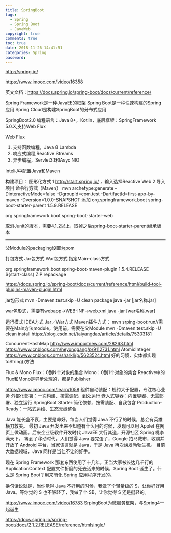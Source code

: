 ```yaml
---
title: SpringBoot
tags:
  - Spring
  - Spring Boot
  - JavaWeb
copyright: true
comments: true
toc: true
date: 2018-11-26 14:41:51
categories: Spring
password:
---
```


http://spring.io/

https://www.imooc.com/video/16358

英文文档：https://docs.spring.io/spring-boot/docs/current/reference/

Spring Framework是一种JavaEE的框架
Spring Boot是一种快速构建的Spring应用
Spring Cloud是构建SpringBoot的分布式应用

SpringBoot2.0
编程语言：Java 8+，Kotlin，底层框架：SpringFramework 5.0.X,支持Web Flux

Web Flux  
1. 支持函数编程，Java 8 Lambda
2. 响应式编程,Reactive Streams
3. 异步编程，Servlet3.1和Asyc NIO

InteliJ中配置Java和Maven

构建项目：
图形化方式
1 http://start.spring.io/ ，输入选择Reactive Web
2 导入项目
命令行方式（Maven）
mvn archetype:generate -DinteractiveMode=false -DgroupId=com.test -DartifactId=first-app-by-maven -Dversion=1.0.0-SNAPSHOT
添加
 <parent>
    <groupId>org.springframework.boot</groupId>
    <artifactId>spring-boot-starter-parent</artifactId>
    <version>1.5.9.RELEASE</version>
    <relativePath/>
</parent>
    
<dependencies>
    <dependency>
        <groupId>org.springframework.boot</groupId>
        <artifactId>spring-boot-starter-web</artifactId>
    </dependency>
</dependencies>

取消Junit的版本，需要4.1.2以上，取掉之后spring-boot-starter-parent继承版本



----
父Module的packaging设置为pom 


打包方式
Jar包方式 
War包方式
指定Main-class方式

<plugin>
  <groupId>org.springframework.boot</groupId>
  <artifactId>spring-boot-maven-plugin</artifactId>
  <version>1.5.4.RELEASE</version>
  <configuration>
    <mainClass>${start-class}</mainClass>
    <layout>ZIP</layout>
  </configuration>
  <executions>
    <execution>
      <goals>
        <goal>repackage</goal>
      </goals>
    </execution>
  </executions>
</plugin> 

https://docs.spring.io/spring-boot/docs/current/reference/html/build-tool-plugins-maven-plugin.html

jar包形式
mvn -Dmaven.test.skip -U clean package
java -jar [jar名称.jar]


war包形式，需要有webapp->WEB-INF->web.xml
java -jar [war名称.war]


运行模式
IDEA方式
Jar／War方式
Maven插件方式：
mvn srping-boot:run//需要在Main方法module，使用前，需要在父Module mvn -Dmaven.test.skip -U clean install
https://blog.csdn.net/taiyangdao/article/details/75303181

ConcurrentHashMap  http://www.importnew.com/28263.html  https://www.cnblogs.com/heyonggang/p/9112731.html
AtomicInteger https://www.cnblogs.com/sharkli/p/5623524.html
好的习惯，实体都实现toString()方法 

Flux & Mono
Flux：0到N个对象的集合
Mono：0到1个对象的集合
Reactive中的Flux和Mono是异步处理的，都是Publisher


https://www.imooc.com/learn/1058
组件自动装配：规约大于配置，专注核心业务
外部化部署：一次构建、按需调配，到处运行
嵌入式容器：内置容器、无需部署、独立运行
SpringBoot Starter:简化依赖、按需装配、自我包含
Production-Ready：一站式运维、生态无缝整合

Java 能长盛不衰，主要是命好。每当人们觉得 Java 不行了的时候，总会有英雄横刀救美。
最初 Java 开发出来不知道有什么用的时候，发现可以用 Applet 在网页上做动画。后来企业级软件开发时代 JavaEE 大行其道，开源社区 Spring 桃李满天下。
等到了移动时代，人们觉得 Java 要完蛋了，Google 拍马救市，收购并开放了 Android 平台，当家语言就是 Java，于是 Java 再次焕发勃勃生机。
目前大数据领域，Java 同样是当仁不让的好手。

现在 Spring Framework 那套东西使用了十几年，正当大家被长达几千行的 ApplicationContext 配置文件折磨的死去活来的时候，Spring Boot 诞生了。什么是 Spring Boot？用来简化 Spring 应用程序开发的。

换句话说就是，当你觉得 Java 不好用的时候，我做了个轻量级的 S，让你好好用 Java。等你觉的 S 也不够轻了，我做了个 SB，让你觉得 S 还是挺轻的。


https://www.imooc.com/video/16783
SrpingBoot为微服务框架，与Spring4一起诞生


https://docs.spring.io/spring-boot/docs/2.1.2.RELEASE/reference/htmlsingle/
